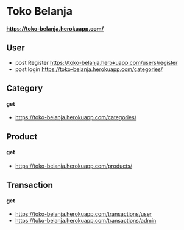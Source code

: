 # Toko Belanja
#### https://toko-belanja.herokuapp.com/

## User
- post Register https://toko-belanja.herokuapp.com/users/register
- post login https://toko-belanja.herokuapp.com/categories/
## Category
#### get

 - https://toko-belanja.herokuapp.com/categories/
## Product
#### get
 - https://toko-belanja.herokuapp.com/products/
## Transaction
#### get
 - https://toko-belanja.herokuapp.com/transactions/user
 - https://toko-belanja.herokuapp.com/transactions/admin
 
